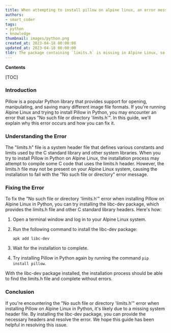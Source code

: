 ```yaml
---
title: When attempting to install pillow on alpine linux, an error message appears stating that "limits.h" file or directory does not exist
authors:
- smart_coder
tags:
- python
- knowledge
thumbnail: images/python.png
created_at: 2023-04-18 00:00:00
updated_at: 2023-04-18 00:00:00
tldr: The package containing `limits.h` is missing in Alpine Linux, so it needs to be installed manually with `apk add --no-cache linux-headers`.
---
```


**Contents**

[TOC]

### Introduction
Pillow is a popular Python library that provides support for opening, manipulating, and saving many different image file formats. If you're running Alpine Linux and trying to install Pillow in Python, you may encounter an error that says "No such file or directory 'limits.h'". In this guide, we'll explain why this error occurs and how you can fix it.

### Understanding the Error
The "limits.h" file is a system header file that defines various constants and limits used by the C standard library and other system libraries. When you try to install Pillow in Python on Alpine Linux, the installation process may attempt to compile some C code that uses the limits.h header. However, the limits.h file may not be present on your Alpine Linux system, causing the installation to fail with the "No such file or directory" error message.

### Fixing the Error
To fix the "No such file or directory 'limits.h'" error when installing Pillow on Alpine Linux in Python, you can try installing the libc-dev package, which provides the limits.h file and other C standard library headers. Here's how:

1. Open a terminal window and log in to your Alpine Linux system.
2. Run the following command to install the libc-dev package:

   ```
   apk add libc-dev
   ```

3. Wait for the installation to complete.
4. Try installing Pillow in Python again by running the command `pip install pillow`.

With the libc-dev package installed, the installation process should be able to find the limits.h file and complete without errors.

### Conclusion
If you're encountering the "No such file or directory 'limits.h'" error when installing Pillow on Alpine Linux in Python, it's likely due to a missing system header file. By installing the libc-dev package, you can provide the necessary headers and resolve the error. We hope this guide has been helpful in resolving this issue.
